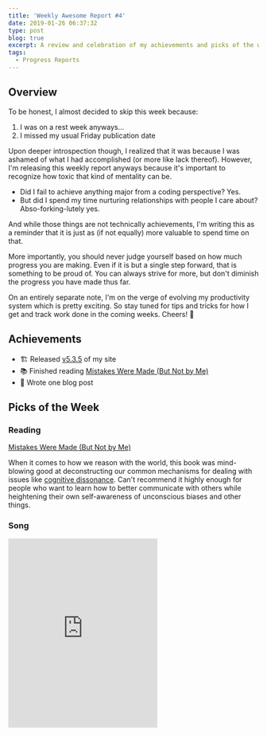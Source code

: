 ```yaml
---
title: 'Weekly Awesome Report #4'
date: 2019-01-26 06:37:32
type: post
blog: true
excerpt: A review and celebration of my achievements and picks of the week for the week leading up to January 25th, 2019.
tags:
  - Progress Reports
---
```


## Overview

To be honest, I almost decided to skip this week because:

1. I was on a rest week anyways...
1. I missed my usual Friday publication date

Upon deeper introspection though, I realized that it was because I was ashamed of what I had accomplished (or more like lack thereof). However, I'm releasing this weekly report anyways because it's important to recognize how toxic that kind of mentality can be.

- Did I fail to achieve anything major from a coding perspective? Yes.
- But did I spend my time nurturing relationships with people I care about? Abso-forking-lutely yes.

And while those things are not technically achievements, I'm writing this as a reminder that it is just as (if not equally) more valuable to spend time on that.

More importantly, you should never judge yourself based on how much progress you are making. Even if it is but a single step forward, that is something to be proud of. You can always strive for more, but don't diminish the progress you have made thus far.

On an entirely separate note, I'm on the verge of evolving my productivity system which is pretty exciting. So stay tuned for tips and tricks for how I get and track work done in the coming weeks. Cheers! 🥂

## Achievements

- 🏗️ Released [v5.3.5](https://github.com/Akkireddy/Akkireddy/blob/master/CHANGELOG.md) of my site
- 📚 Finished reading [Mistakes Were Made (But Not by Me)](https://www.amazon.com/Mistakes-Were-Made-But-Not-ebook/dp/B003K15IOE/ref=sr_1_1?ie=UTF8&qid=1548271215&sr=8-1&keywords=mistakes+were+made+but+not+by+me)
- 📝 Wrote one blog post

## Picks of the Week

### Reading

[Mistakes Were Made (But Not by Me)](https://www.amazon.com/Mistakes-Were-Made-But-Not-ebook/dp/B003K15IOE/ref=sr_1_1?ie=UTF8&qid=1548271215&sr=8-1&keywords=mistakes+were+made+but+not+by+me)

When it comes to how we reason with the world, this book was mind-blowing good at deconstructing our common mechanisms for dealing with issues like [cognitive dissonance](https://en.wikipedia.org/wiki/Cognitive_dissonance). Can't recommend it highly enough for people who want to learn how to better communicate with others while heightening their own self-awareness of unconscious biases and other things.

### Song

<iframe src="https://open.spotify.com/embed/track/7FjZU7XFs7P9jHI9Z0yRhK" width="300" height="380" frameborder="0" allowtransparency="true" allow="encrypted-media"></iframe>
